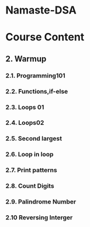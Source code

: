 # Namaste-DSA

# Course Content
## 2. Warmup
### 2.1. Programming101
### 2.2. Functions,if-else
### 2.3. Loops 01
### 2.4. Loops02
### 2.5. Second largest
### 2.6. Loop in loop
### 2.7. Print patterns
### 2.8. Count Digits
### 2.9. Palindrome Number
### 2.10 Reversing Interger
